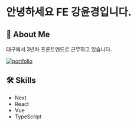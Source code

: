 # 안녕하세요 FE 강윤경입니다.

## 🔗 About Me

대구에서 3년차 프론트엔드로 근무하고 있습니다.

[![portfolio](https://img.shields.io/badge/my_portfolio-000?style=for-the-badge&logo=ko-fi&logoColor=white)](https://dour-september-131.notion.site/13a4484243ca4901b7c1df49e12cce50?pvs=4)

## 🛠 Skills
* Next
* React
* Vue
* TypeScript
